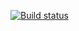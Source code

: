 [![Build status](https://ci.appveyor.com/api/projects/status/mm329cuejo1oyqpk/branch/main?svg=true)](https://ci.appveyor.com/project/PaulDehant/seleniumtest/branch/main)